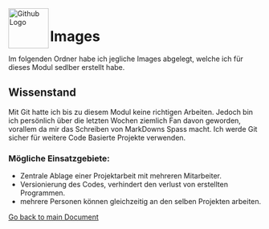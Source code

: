 <img align="left" width="80" height="80" src="./img/../../img/git-logo.png" alt="Github Logo">

# Images
Im folgenden Ordner habe ich jegliche Images abgelegt, welche ich für dieses Modul sedlber erstellt habe. 

## Wissenstand
Mit Git hatte ich bis zu diesem Modul keine richtigen Arbeiten. Jedoch bin ich persönlich über die letzten Wochen ziemlich Fan davon geworden, vorallem da mir das Schreiben von MarkDowns Spass macht. Ich werde Git sicher für weitere Code Basierte Projekte verwenden.

### Mögliche Einsatzgebiete:
- Zentrale Ablage einer Projektarbeit mit mehreren Mitarbeiter.
- Versionierung des Codes, verhindert den verlust von erstellten Programmen.
- mehrere Personen können gleichzeitig an den selben Projekten arbeiten.

[Go back to main Document](https://github.com/Daddey69/Modul_300/blob/master/README.md)
